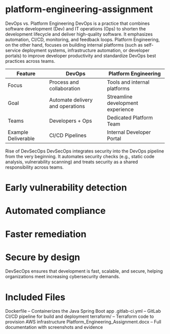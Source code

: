 # platform-engineering-assignment
 DevOps vs. Platform Engineering
 DevOps is a practice that combines software development (Dev) and IT operations (Ops) to shorten the development lifecycle and deliver high-quality software. It emphasizes automation, CI/CD, monitoring, and feedback loops.
Platform Engineering, on the other hand, focuses on building internal platforms (such as self-service deployment systems, infrastructure automation, or developer portals) to improve developer productivity and standardize DevOps best practices across teams.

| Feature                | DevOps                              | Platform Engineering                   |
|------------------------|-------------------------------------|----------------------------------------|
| Focus                  | Process and collaboration           | Tools and internal platforms           |
| Goal                   | Automate delivery and operations    | Streamline development experience      |
| Teams                  | Developers + Ops                    | Dedicated Platform Team                |
| Example Deliverable    | CI/CD Pipelines                     | Internal Developer Portal              |


Rise of DevSecOps
DevSecOps integrates security into the DevOps pipeline from the very beginning. It automates security checks (e.g., static code analysis, vulnerability scanning) and treats security as a shared responsibility across teams.

# Early vulnerability detection
# Automated compliance
# Faster remediation
# Secure by design

DevSecOps ensures that development is fast, scalable, and secure, helping organizations meet increasing cybersecurity demands.

# Included Files
Dockerfile – Containerizes the Java Spring Boot app
.gitlab-ci.yml – GitLab CI/CD pipeline for build and deployment
terraform/ – Terraform code to provision AWS infrastructure
Platform_Engineering_Assignment.docx – Full documentation with screenshots and evidence
